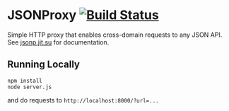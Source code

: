# JSONProxy [![Build Status](https://travis-ci.org/afeld/jsonp.png?branch=master)](https://travis-ci.org/afeld/jsonp)

Simple HTTP proxy that enables cross-domain requests to any JSON API.  See [jsonp.jit.su](http://jsonp.jit.su/) for documentation.

## Running Locally

```
npm install
node server.js
```

and do requests to `http://localhost:8000/?url=...`
